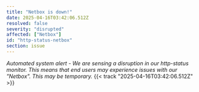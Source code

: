 ```yaml
---
title: "Netbox is down!"
date: 2025-04-16T03:42:06.512Z
resolved: false
severity: "disrupted"
affected: ["Netbox"]
id: "http-status-netbox"
section: issue
---
```


**Automated system alert* - We are sensing a disruption in our http-status monitor. This means that end users may experience issues with our "Netbox". This may be temporary.* {{< track "2025-04-16T03:42:06.512Z" >}}
